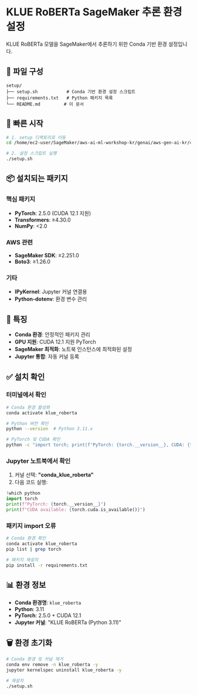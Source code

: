 # KLUE RoBERTa SageMaker 추론 환경 설정

KLUE RoBERTa 모델을 SageMaker에서 추론하기 위한 Conda 기반 환경 설정입니다.

## 📁 파일 구성

```
setup/
├── setup.sh           # Conda 기반 환경 설정 스크립트
├── requirements.txt   # Python 패키지 목록
└── README.md         # 이 문서
```

## 🚀 빠른 시작

```bash
# 1. setup 디렉토리로 이동
cd /home/ec2-user/SageMaker/aws-ai-ml-workshop-kr/genai/aws-gen-ai-kr/40_inference/08-roberta-sagemaker-inference/setup

# 2. 설정 스크립트 실행
./setup.sh
```

## 📦 설치되는 패키지

### 핵심 패키지
- **PyTorch**: 2.5.0 (CUDA 12.1 지원)
- **Transformers**: ≥4.30.0
- **NumPy**: <2.0

### AWS 관련
- **SageMaker SDK**: ≥2.251.0
- **Boto3**: ≥1.26.0

### 기타
- **IPyKernel**: Jupyter 커널 연결용
- **Python-dotenv**: 환경 변수 관리

## 🎯 특징

- **Conda 환경**: 안정적인 패키지 관리
- **GPU 지원**: CUDA 12.1 지원 PyTorch
- **SageMaker 최적화**: 노트북 인스턴스에 최적화된 설정
- **Jupyter 통합**: 자동 커널 등록

## ✅ 설치 확인

### 터미널에서 확인
```bash
# Conda 환경 활성화
conda activate klue_roberta

# Python 버전 확인
python --version  # Python 3.11.x

# PyTorch 및 CUDA 확인
python -c "import torch; print(f'PyTorch: {torch.__version__}, CUDA: {torch.cuda.is_available()}')"
```

### Jupyter 노트북에서 확인
1. 커널 선택: **"conda_klue_roberta"**
2. 다음 코드 실행:
```python
!which python
import torch
print(f"PyTorch: {torch.__version__}")
print(f"CUDA available: {torch.cuda.is_available()}")
```

### 패키지 import 오류
```bash
# Conda 환경 확인
conda activate klue_roberta
pip list | grep torch

# 패키지 재설치
pip install -r requirements.txt
```

## 📊 환경 정보

- **Conda 환경명**: `klue_roberta`
- **Python**: 3.11
- **PyTorch**: 2.5.0 + CUDA 12.1
- **Jupyter 커널**: "KLUE RoBERTa (Python 3.11)"

## 🗑️ 환경 초기화

```bash
# Conda 환경 및 커널 제거
conda env remove -n klue_roberta -y
jupyter kernelspec uninstall klue_roberta -y

# 재설치
./setup.sh
```